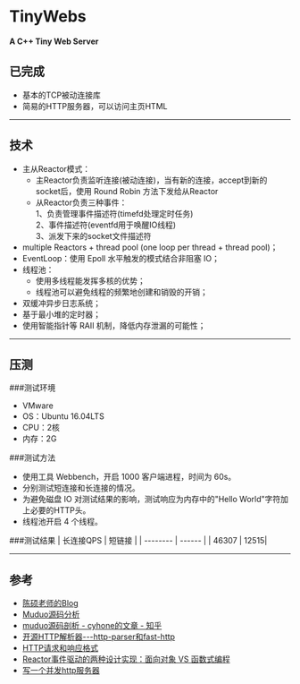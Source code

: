 # TinyWebs

**A C++ Tiny Web Server**
## 已完成
 + 基本的TCP被动连接库
 + 简易的HTTP服务器，可以访问主页HTML
***

## 技术
+ 主从Reactor模式：
    - 主Reactor负责监听连接(被动连接)，当有新的连接，accept到新的socket后，使用 Round Robin 方法下发给从Reactor
    - 从Reactor负责三种事件：  
        1、负责管理事件描述符(timefd处理定时任务)  
        2、事件描述符(eventfd用于唤醒IO线程)  
        3、派发下来的socket文件描述符
+ multiple Reactors + thread pool (one loop per thread + thread pool)；
+ EventLoop：使用 Epoll 水平触发的模式结合非阻塞 IO；
+ 线程池：
    - 使用多线程能发挥多核的优势；
    - 线程池可以避免线程的频繁地创建和销毁的开销；
+ 双缓冲异步日志系统；
+ 基于最小堆的定时器；
+ 使用智能指针等 RAII 机制，降低内存泄漏的可能性；
***

## 压测
###测试环境
+ VMware
+ OS：Ubuntu 16.04LTS
+ CPU：2核
+ 内存：2G

###测试方法
+ 使用工具 Webbench，开启 1000 客户端进程，时间为 60s。
+ 分别测试短连接和长连接的情况。
+ 为避免磁盘 IO 对测试结果的影响，测试响应为内存中的"Hello World"字符加上必要的HTTP头。
+ 线程池开启 4 个线程。

###测试结果
|  长连接QPS  |  短链接  |
|  --------  |  ------  |
|  46307  |  12515|

***

## 参考
+ [陈硕老师的Blog](http://www.cppblog.com/solstice/)
+ [Muduo源码分析](https://youjiali1995.github.io/network/muduo/)
+ [muduo源码剖析 - cyhone的文章 - 知乎](https://zhuanlan.zhihu.com/p/85101271)
+ [开源HTTP解析器---http-parser和fast-http](https://www.cnblogs.com/arnoldlu/p/6497837.html)
+ [HTTP请求和响应格式](https://www.cnblogs.com/yaozhongxiao/archive/2013/03/02/2940252.html)
+ [Reactor事件驱动的两种设计实现：面向对象 VS 函数式编程](https://www.cnblogs.com/me115/p/5088914.html)
+ [写一个并发http服务器](https://zhuanlan.zhihu.com/p/23336565)
